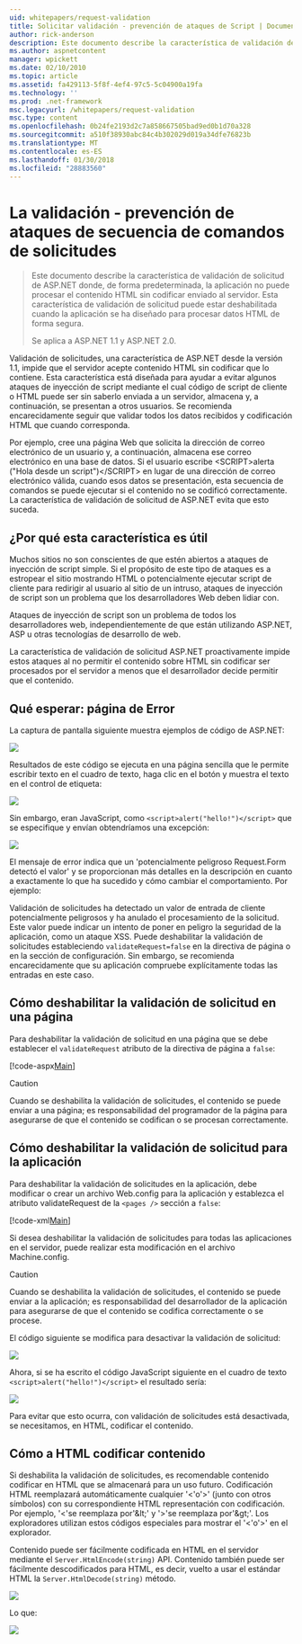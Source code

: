 ```yaml
---
uid: whitepapers/request-validation
title: Solicitar validación - prevención de ataques de Script | Documentos de Microsoft
author: rick-anderson
description: Este documento describe la característica de validación de solicitud de ASP.NET donde, de forma predeterminada, la aplicación no puede procesar enviar contenido de HTML sin codificar...
ms.author: aspnetcontent
manager: wpickett
ms.date: 02/10/2010
ms.topic: article
ms.assetid: fa429113-5f8f-4ef4-97c5-5c04900a19fa
ms.technology: ''
ms.prod: .net-framework
msc.legacyurl: /whitepapers/request-validation
msc.type: content
ms.openlocfilehash: 0b24fe2193d2c7a858667505bad9ed0b1d70a328
ms.sourcegitcommit: a510f38930abc84c4b302029d019a34dfe76823b
ms.translationtype: MT
ms.contentlocale: es-ES
ms.lasthandoff: 01/30/2018
ms.locfileid: "28883560"
---
```

<a name="request-validation---preventing-script-attacks"></a>La validación - prevención de ataques de secuencia de comandos de solicitudes
====================
> Este documento describe la característica de validación de solicitud de ASP.NET donde, de forma predeterminada, la aplicación no puede procesar el contenido HTML sin codificar enviado al servidor. Esta característica de validación de solicitud puede estar deshabilitada cuando la aplicación se ha diseñado para procesar datos HTML de forma segura.
> 
> Se aplica a ASP.NET 1.1 y ASP.NET 2.0.


Validación de solicitudes, una característica de ASP.NET desde la versión 1.1, impide que el servidor acepte contenido HTML sin codificar que lo contiene. Esta característica está diseñada para ayudar a evitar algunos ataques de inyección de script mediante el cual código de script de cliente o HTML puede ser sin saberlo enviada a un servidor, almacena y, a continuación, se presentan a otros usuarios. Se recomienda encarecidamente seguir que validar todos los datos recibidos y codificación HTML que cuando corresponda.

Por ejemplo, cree una página Web que solicita la dirección de correo electrónico de un usuario y, a continuación, almacena ese correo electrónico en una base de datos. Si el usuario escribe &lt;SCRIPT&gt;alerta ("Hola desde un script")&lt;/SCRIPT&gt; en lugar de una dirección de correo electrónico válida, cuando esos datos se presentación, esta secuencia de comandos se puede ejecutar si el contenido no se codificó correctamente. La característica de validación de solicitud de ASP.NET evita que esto suceda.

## <a name="why-this-feature-is-useful"></a>¿Por qué esta característica es útil

Muchos sitios no son conscientes de que estén abiertos a ataques de inyección de script simple. Si el propósito de este tipo de ataques es a estropear el sitio mostrando HTML o potencialmente ejecutar script de cliente para redirigir al usuario al sitio de un intruso, ataques de inyección de script son un problema que los desarrolladores Web deben lidiar con.

Ataques de inyección de script son un problema de todos los desarrolladores web, independientemente de que están utilizando ASP.NET, ASP u otras tecnologías de desarrollo de web.

La característica de validación de solicitud ASP.NET proactivamente impide estos ataques al no permitir el contenido sobre HTML sin codificar ser procesados por el servidor a menos que el desarrollador decide permitir que el contenido.

## <a name="what-to-expect-error-page"></a>Qué esperar: página de Error

La captura de pantalla siguiente muestra ejemplos de código de ASP.NET:

![](request-validation/_static/image1.png)

Resultados de este código se ejecuta en una página sencilla que le permite escribir texto en el cuadro de texto, haga clic en el botón y muestra el texto en el control de etiqueta:

![](request-validation/_static/image2.png)

Sin embargo, eran JavaScript, como `<script>alert("hello!")</script>` que se especifique y envían obtendríamos una excepción:

![](request-validation/_static/image3.png)

El mensaje de error indica que un 'potencialmente peligroso Request.Form detectó el valor' y se proporcionan más detalles en la descripción en cuanto a exactamente lo que ha sucedido y cómo cambiar el comportamiento. Por ejemplo:

Validación de solicitudes ha detectado un valor de entrada de cliente potencialmente peligrosos y ha anulado el procesamiento de la solicitud. Este valor puede indicar un intento de poner en peligro la seguridad de la aplicación, como un ataque XSS. Puede deshabilitar la validación de solicitudes estableciendo `validateRequest=false` en la directiva de página o en la sección de configuración. Sin embargo, se recomienda encarecidamente que su aplicación compruebe explícitamente todas las entradas en este caso.

## <a name="disabling-request-validation-on-a-page"></a>Cómo deshabilitar la validación de solicitud en una página

Para deshabilitar la validación de solicitud en una página que se debe establecer el `validateRequest` atributo de la directiva de página a `false`:

[!code-aspx[Main](request-validation/samples/sample1.aspx)]

> [!CAUTION]
> Cuando se deshabilita la validación de solicitudes, el contenido se puede enviar a una página; es responsabilidad del programador de la página para asegurarse de que el contenido se codifican o se procesan correctamente.

## <a name="disabling-request-validation-for-your-application"></a>Cómo deshabilitar la validación de solicitud para la aplicación

Para deshabilitar la validación de solicitudes en la aplicación, debe modificar o crear un archivo Web.config para la aplicación y establezca el atributo validateRequest de la `<pages />` sección a `false`:

[!code-xml[Main](request-validation/samples/sample2.xml)]

Si desea deshabilitar la validación de solicitudes para todas las aplicaciones en el servidor, puede realizar esta modificación en el archivo Machine.config.

> [!CAUTION]
> Cuando se deshabilita la validación de solicitudes, el contenido se puede enviar a la aplicación; es responsabilidad del desarrollador de la aplicación para asegurarse de que el contenido se codifica correctamente o se procese.

El código siguiente se modifica para desactivar la validación de solicitud:

![](request-validation/_static/image4.png)

Ahora, si se ha escrito el código JavaScript siguiente en el cuadro de texto `<script>alert("hello!")</script>` el resultado sería:

![](request-validation/_static/image5.png)

Para evitar que esto ocurra, con validación de solicitudes está desactivada, se necesitamos, en HTML, codificar el contenido.

## <a name="how-to-html-encode-content"></a>Cómo a HTML codificar contenido

Si deshabilita la validación de solicitudes, es recomendable contenido codificar en HTML que se almacenará para un uso futuro. Codificación HTML reemplazará automáticamente cualquier '&lt;'o'&gt;' (junto con otros símbolos) con su correspondiente HTML representación con codificación. Por ejemplo, '&lt;'se reemplaza por'&amp;lt;' y '&gt;'se reemplaza por'&amp;gt;'. Los exploradores utilizan estos códigos especiales para mostrar el '&lt;'o'&gt;' en el explorador.

Contenido puede ser fácilmente codificada en HTML en el servidor mediante el `Server.HtmlEncode(string)` API. Contenido también puede ser fácilmente descodificados para HTML, es decir, vuelto a usar el estándar HTML la `Server.HtmlDecode(string)` método.

![](request-validation/_static/image6.png)

Lo que:

![](request-validation/_static/image7.png)
